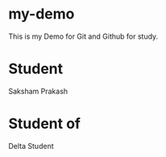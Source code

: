 # my-demo
This is my Demo for Git and Github for study.

# Student
Saksham Prakash

# Student of 
Delta Student
